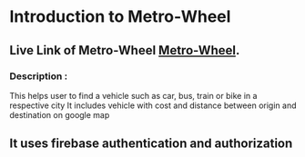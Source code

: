 # Introduction to Metro-Wheel

## Live Link of Metro-Wheel [Metro-Wheel](https://metro-wheel.web.app/).

### Description :

This helps user to find a vehicle such as car, bus, train or bike in a respective city
It includes vehicle with cost and distance between origin and destination on google map

## It uses firebase authentication and authorization

